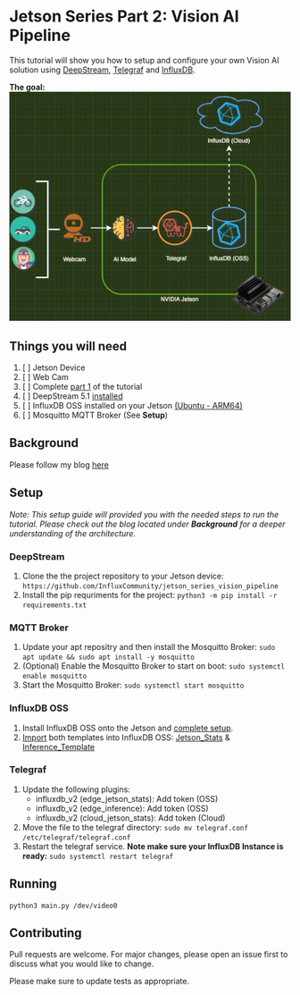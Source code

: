 # Jetson Series Part 2: Vision AI Pipeline

This tutorial will show you how to setup and configure your own Vision AI solution using [DeepStream](https://developer.nvidia.com/deepstream-sdk), [Telegraf](https://github.com/influxdata/telegraf) and [InfluxDB](https://github.com/influxdata/influxdb). 

**The goal:**
![enter image description here](docs/images/Vision_Pipeline_Overview.png)


## Things you will need

 1. [ ] Jetson Device
 2. [ ] Web Cam
 3. [ ] Complete [part 1](https://www.influxdata.com/blog/nvidia-jetson-series-part-1-jetson-stats/) of the tutorial
 4. [ ] DeepStream 5.1 [installed](https://docs.nvidia.com/metropolis/deepstream/5.1/dev-guide/text/DS_Quickstart.html)
 5. [ ] InfluxDB OSS installed on your Jetson [(Ubuntu - ARM64)](https://portal.influxdata.com/downloads/)
 6. [ ] Mosquitto MQTT Broker (See **Setup**)

## Background
Please follow my blog  [here](https://www.influxdata.com/blog/nvidia-jetson-series-part-1-jetson-stats/)

 ## Setup
 *Note: This setup guide will provided you with the needed steps to run the tutorial. Please check out the blog located under **Background** for a deeper understanding of the architecture.* 
### DeepStream
 1. Clone the the project repository to your Jetson device: 	
`https://github.com/InfluxCommunity/jetson_series_vision_pipeline`
 2. Install the pip requriments for the project: 
	 `python3 -m pip install -r requirements.txt`

### MQTT Broker
1. Update your apt repositry and then install the Mosquitto Broker: 
	`sudo apt update && sudo apt install -y mosquitto`
2. (Optional) Enable the Mosquitto Broker to start on boot: 
	`sudo systemctl enable mosquitto`
3. Start the Mosquitto Broker:
    `sudo systemctl start mosquitto`

### InfluxDB OSS

 1. Install InfluxDB OSS onto the Jetson and [complete setup](https://docs.influxdata.com/influxdb/v2.1/install/?t=Linux#set-up-influxdb). 
 2. [Import](https://docs.influxdata.com/influxdb/v2.1/influxdb-templates/use/) both templates into InfluxDB OSS: [Jetson_Stats](https://raw.githubusercontent.com/Jayclifford345/community-templates/jetson-stats/jetson_stats/jetson-stats.yml) & [Inference_Template](https://raw.githubusercontent.com/InfluxCommunity/jetson_series_vision_pipeline/master/Influx/Telegraf/Inference_Template.yml)

### Telegraf

 1. Update the following plugins:
	 - influxdb_v2 (edge_jetson_stats): Add token (OSS)
	 - influxdb_v2 (edge_inference): Add token (OSS)
	 - influxdb_v2 (cloud_jetson_stats): Add token (Cloud)
2. Move the file to the telegraf directory: 
`sudo mv telegraf.conf /etc/telegraf/telegraf.conf`
3. Restart the telegraf service. **Note make sure your InfluxDB Instance is ready:**
 `sudo systemctl restart telegraf`

## Running

    python3 main.py /dev/video0


## Contributing

Pull requests are welcome. For major changes, please open an issue first to discuss what you would like to change.

Please make sure to update tests as appropriate.
